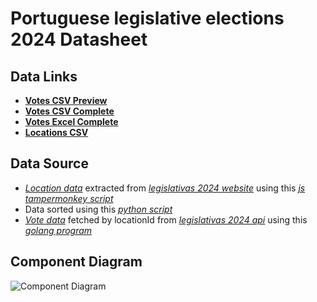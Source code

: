 # Portuguese legislative elections 2024 Datasheet

## Data Links
 - **[Votes CSV Preview](https://github.com/jtomaspm/legislativas2024/blob/main/data/votesPreview.csv)**
 - **[Votes CSV Complete](https://github.com/jtomaspm/legislativas2024/blob/main/data/votes.csv)**
 - **[Votes Excel Complete](https://github.com/jtomaspm/legislativas2024/blob/main/data/votes.xlsx)**
 - **[Locations CSV](https://github.com/jtomaspm/legislativas2024/blob/main/data/locations.csv)**

## Data Source

 - *[Location data](https://github.com/jtomaspm/legislativas2024/blob/main/data/locations.csv)* extracted from *[legislativas 2024 website](https://www.legislativas2024.mai.gov.pt/resultados/territorio-nacional?local=LOCAL-500000)* using this *[js tampermonkey script](https://github.com/jtomaspm/legislativas2024/blob/main/scripts/fetchLocations.js)*
 - Data sorted using this *[python script](https://github.com/jtomaspm/legislativas2024/blob/main/scripts/sortLocations.py)*
 - *[Vote data](https://github.com/jtomaspm/legislativas2024/blob/main/data/votesPreview.csv)* fetched by locationId from *[legislativas 2024 api](https://www.legislativas2024.mai.gov.pt/frontend/data/TerritoryResults?territoryKey=LOCAL-500000&electionId=AR)* using this *[golang program](https://github.com/jtomaspm/legislativas2024/blob/main/votes/main.go)*

## Component Diagram

![Component Diagram]()